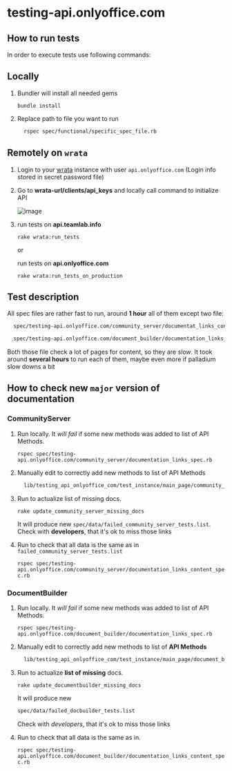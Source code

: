 # testing-api.onlyoffice.com

## How to run tests

In order to execute tests use following commands:

## Locally

1. Bundler will install all needed gems

   `bundle install`

2. Replace path to file you want to run
  
    ```bash
      rspec spec/functional/specific_spec_file.rb
    ```

## Remotely on `wrata`

1. Login to your [wrata](<https://github.com/ONLYOFFICE/testing-wrata>) instance
with user `api.onlyoffice.com` (Login info stored in secret password file)

2. Go to **wrata-url/clients/api_keys** and locally call
  command to initialize API

   ![image](https://user-images.githubusercontent.com/668524/203771978-69fcc09a-1f10-4167-99a1-3dcf7f83bfde.png)

3. run tests on **api.teamlab.info**

    `rake wrata:run_tests`

    or

   run tests on **api.onlyoffice.com**

    `rake wrata:run_tests_on_production`

## Test description

All spec files are rather fast to run, around **1 hour** all of them except two file:

  ```bash
    spec/testing-api.onlyoffice.com/community_server/documentat_links_content_spec.rb
  ```

  ```bash
    spec/testing-api.onlyoffice.com/document_builder/documentation_links_content_spec.rb
  ```

Both those file check a lot of pages for content, so they are *slow*.
It took around **several hours** to run each of them, maybe even more if
palladium slow downs a bit

## How to check new `major` version of documentation

### CommunityServer

1. Run locally. It *will fail* if some new methods was added to list of API Methods.

    `rspec spec/testing-api.onlyoffice.com/community_server/documentation_links_spec.rb`

2. Manually edit to correctly add new methods to list of API Methods

    ```bash
      lib/testing_api_onlyoffice_com/test_instance/main_page/community_server/document_entries.json
    ```

3. Run to actualize list of missing docs.  

      `rake update_community_server_missing_docs`

      It will produce new `spec/data/failed_community_server_tests.list`.  
      Check with **developers**, that it's ok to miss those links

4. Run to check that all data is the same as in `failed_community_server_tests.list`

      `rspec spec/testing-api.onlyoffice.com/community_server/documentation_links_content_spec.rb`
  
### DocumentBuilder

1. Run locally. It *will fail* if some new methods was added to list of API Methods.

    `rspec spec/testing-api.onlyoffice.com/document_builder/documentation_links_spec.rb`

2. Manually edit to correctly add new methods to list of **API Methods**

    ```bash
      lib/testing_api_onlyoffice_com/test_instance/main_page/document_builder/document_builder_api_common/document_entries.json
    ```

3. Run to actualize **list of missing** docs.

    `rake update_documentbuilder_missing_docs`

    It will produce new

   ```bash
   spec/data/failed_docbuilder_tests.list
   ```

    Check with *developers*, that it's ok to miss those links

4. Run to check that all data is the same as in.

    `rspec spec/testing-api.onlyoffice.com/document_builder/documentation_links_content_spec.rb`
